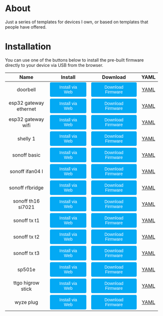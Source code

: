 # About
<script type="module" src="https://unpkg.com/esp-web-tools@5.2.0/dist/web/install-button.js?module"></script>
<style>
    button:hover {
    box-shadow: rgb(0 0 0 / 14%) 0px 4px 8px 0px, rgb(0 0 0 / 12%) 0px 1px 7px 0px, rgb(0 0 0 / 20%) 0px 3px 1px -1px;
    }
    button {
        position: relative;
        cursor: pointer;
        font-size: 14px;
        padding: 8px 28px;
        color: var(--esp-tools-button-text-color, #fff);
        background-color: var(--esp-tools-button-color, #03a9f4);
        border: none;
        border-radius: 4px;
        }
</style>
Just a series of templates for devices I own, or based on templates that people have offered. 

# Installation

You can use one of the buttons below to install the pre-built firmware directly to your device via USB from the browser.<br>

<table>
<thead>
    <tr>
        <th style='text-align:center'>Name</th>
        <th style='text-align:center'>Install</th>
        <th style='text-align:center'>Download</th>
        <th style='text-align:center'>YAML</th>
    </tr>
</thead>
<tbody><tr><td style='text-align:center'> doorbell </td><td style='text-align:center'> <esp-web-install-button manifest='./doorbell-esp8266/manifest.json'><button slot='activate'>Install via Web</button></esp-web-install-button> </td><td style='text-align:center'> <a href='doorbell-esp8266/doorbell-esp8266.bin'><button>Download Firmware</button></a> </td><td style='text-align:center'><a href='https://github.com/cpyarger/esphome-templates/blob/main/doorbell.yaml'>YAML</a></td></tr>
<tr><td style='text-align:center'> esp32 gateway ethernet </td><td style='text-align:center'> <esp-web-install-button manifest='./esp32-gateway-ethernet-esp32/manifest.json'><button slot='activate'>Install via Web</button></esp-web-install-button> </td><td style='text-align:center'> <a href='esp32-gateway-ethernet-esp32/esp32-gateway-ethernet-esp32.bin'><button>Download Firmware</button></a> </td><td style='text-align:center'><a href='https://github.com/cpyarger/esphome-templates/blob/main/esp32-gateway-ethernet.yaml'>YAML</a></td></tr>
<tr><td style='text-align:center'> esp32 gateway wifi </td><td style='text-align:center'> <esp-web-install-button manifest='./esp32-gateway-wifi-esp32/manifest.json'><button slot='activate'>Install via Web</button></esp-web-install-button> </td><td style='text-align:center'> <a href='esp32-gateway-wifi-esp32/esp32-gateway-wifi-esp32.bin'><button>Download Firmware</button></a> </td><td style='text-align:center'><a href='https://github.com/cpyarger/esphome-templates/blob/main/esp32-gateway-wifi.yaml'>YAML</a></td></tr>
<tr><td style='text-align:center'> shelly 1 </td><td style='text-align:center'> <esp-web-install-button manifest='./shelly-1-esp8266/manifest.json'><button slot='activate'>Install via Web</button></esp-web-install-button> </td><td style='text-align:center'> <a href='shelly-1-esp8266/shelly-1-esp8266.bin'><button>Download Firmware</button></a> </td><td style='text-align:center'><a href='https://github.com/cpyarger/esphome-templates/blob/main/shelly-1.yaml'>YAML</a></td></tr>
<tr><td style='text-align:center'> sonoff basic </td><td style='text-align:center'> <esp-web-install-button manifest='./sonoff-basic-esp8266/manifest.json'><button slot='activate'>Install via Web</button></esp-web-install-button> </td><td style='text-align:center'> <a href='sonoff-basic-esp8266/sonoff-basic-esp8266.bin'><button>Download Firmware</button></a> </td><td style='text-align:center'><a href='https://github.com/cpyarger/esphome-templates/blob/main/sonoff-basic.yaml'>YAML</a></td></tr>
<tr><td style='text-align:center'> sonoff ifan04 l </td><td style='text-align:center'> <esp-web-install-button manifest='./sonoff-ifan04-l-esp8266/manifest.json'><button slot='activate'>Install via Web</button></esp-web-install-button> </td><td style='text-align:center'> <a href='sonoff-ifan04-l-esp8266/sonoff-ifan04-l-esp8266.bin'><button>Download Firmware</button></a> </td><td style='text-align:center'><a href='https://github.com/cpyarger/esphome-templates/blob/main/sonoff-ifan04-l.yaml'>YAML</a></td></tr>
<tr><td style='text-align:center'> sonoff rfbridge </td><td style='text-align:center'> <esp-web-install-button manifest='./sonoff-rfbridge-esp8266/manifest.json'><button slot='activate'>Install via Web</button></esp-web-install-button> </td><td style='text-align:center'> <a href='sonoff-rfbridge-esp8266/sonoff-rfbridge-esp8266.bin'><button>Download Firmware</button></a> </td><td style='text-align:center'><a href='https://github.com/cpyarger/esphome-templates/blob/main/sonoff-rfbridge.yaml'>YAML</a></td></tr>
<tr><td style='text-align:center'> sonoff th16 si7021 </td><td style='text-align:center'> <esp-web-install-button manifest='./sonoff-th16-si7021-esp8266/manifest.json'><button slot='activate'>Install via Web</button></esp-web-install-button> </td><td style='text-align:center'> <a href='sonoff-th16-si7021-esp8266/sonoff-th16-si7021-esp8266.bin'><button>Download Firmware</button></a> </td><td style='text-align:center'><a href='https://github.com/cpyarger/esphome-templates/blob/main/sonoff-th16-si7021.yaml'>YAML</a></td></tr>
<tr><td style='text-align:center'> sonoff tx t1 </td><td style='text-align:center'> <esp-web-install-button manifest='./sonoff-tx-t1-esp8266/manifest.json'><button slot='activate'>Install via Web</button></esp-web-install-button> </td><td style='text-align:center'> <a href='sonoff-tx-t1-esp8266/sonoff-tx-t1-esp8266.bin'><button>Download Firmware</button></a> </td><td style='text-align:center'><a href='https://github.com/cpyarger/esphome-templates/blob/main/sonoff-tx-t1.yaml'>YAML</a></td></tr>
<tr><td style='text-align:center'> sonoff tx t2 </td><td style='text-align:center'> <esp-web-install-button manifest='./sonoff-tx-t2-esp8266/manifest.json'><button slot='activate'>Install via Web</button></esp-web-install-button> </td><td style='text-align:center'> <a href='sonoff-tx-t2-esp8266/sonoff-tx-t2-esp8266.bin'><button>Download Firmware</button></a> </td><td style='text-align:center'><a href='https://github.com/cpyarger/esphome-templates/blob/main/sonoff-tx-t2.yaml'>YAML</a></td></tr>
<tr><td style='text-align:center'> sonoff tx t3 </td><td style='text-align:center'> <esp-web-install-button manifest='./sonoff-tx-t3-esp8266/manifest.json'><button slot='activate'>Install via Web</button></esp-web-install-button> </td><td style='text-align:center'> <a href='sonoff-tx-t3-esp8266/sonoff-tx-t3-esp8266.bin'><button>Download Firmware</button></a> </td><td style='text-align:center'><a href='https://github.com/cpyarger/esphome-templates/blob/main/sonoff-tx-t3.yaml'>YAML</a></td></tr>
<tr><td style='text-align:center'> sp501e </td><td style='text-align:center'> <esp-web-install-button manifest='./sp501e-esp8266/manifest.json'><button slot='activate'>Install via Web</button></esp-web-install-button> </td><td style='text-align:center'> <a href='sp501e-esp8266/sp501e-esp8266.bin'><button>Download Firmware</button></a> </td><td style='text-align:center'><a href='https://github.com/cpyarger/esphome-templates/blob/main/sp501e.yaml'>YAML</a></td></tr>
<tr><td style='text-align:center'> ttgo higrow stick </td><td style='text-align:center'> <esp-web-install-button manifest='./ttgo-higrow-stick-esp32/manifest.json'><button slot='activate'>Install via Web</button></esp-web-install-button> </td><td style='text-align:center'> <a href='ttgo-higrow-stick-esp32/ttgo-higrow-stick-esp32.bin'><button>Download Firmware</button></a> </td><td style='text-align:center'><a href='https://github.com/cpyarger/esphome-templates/blob/main/ttgo-higrow-stick.yaml'>YAML</a></td></tr>
<tr><td style='text-align:center'> wyze plug </td><td style='text-align:center'> <esp-web-install-button manifest='./wyze-plug-esp8266/manifest.json'><button slot='activate'>Install via Web</button></esp-web-install-button> </td><td style='text-align:center'> <a href='wyze-plug-esp8266/wyze-plug-esp8266.bin'><button>Download Firmware</button></a> </td><td style='text-align:center'><a href='https://github.com/cpyarger/esphome-templates/blob/main/wyze-plug.yaml'>YAML</a></td></tr>
</tbody></table><br>
